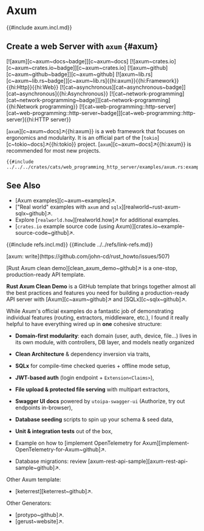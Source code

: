 # Axum

{{#include axum.incl.md}}

## Create a web Server with `axum` {#axum}

[![axum][c~axum~docs~badge]][c~axum~docs] [![axum~crates.io][c~axum~crates.io~badge]][c~axum~crates.io] [![axum~github][c~axum~github~badge]][c~axum~github] [![axum~lib.rs][c~axum~lib.rs~badge]][c~axum~lib.rs]{{hi:axum}}{{hi:Framework}}{{hi:Http}}{{hi:Web}} [![cat~asynchronous][cat~asynchronous~badge]][cat~asynchronous]{{hi:Asynchronous}} [![cat~network-programming][cat~network-programming~badge]][cat~network-programming]{{hi:Network programming}} [![cat~web-programming::http-server][cat~web-programming::http-server~badge]][cat~web-programming::http-server]{{hi:HTTP server}}

[`axum`][c~axum~docs]↗{{hi:axum}} is a web framework that focuses on ergonomics and modularity. It is an official part of the [`tokio`][c~tokio~docs]↗{{hi:tokio}} project. [`axum`][c~axum~docs]↗{{hi:axum}} is recommended for most new projects.

```rust,editable
{{#include ../../../crates/cats/web_programming_http_server/examples/axum.rs:example}}
```

## See Also

- [Axum examples][c~axum~examples]↗.
- ["Real world" examples with `axum` and `sqlx`][realworld~rust-axum-sqlx~github]↗.
- Explore [`realworld.how`][realworld.how]↗ for additional examples.
- [`crates.io` example source code (using Axum)][crates.io~example-source-code~github]↗.

{{#include refs.incl.md}}
{{#include ../../refs/link-refs.md}}

<div class="hidden">
[axum: write](https://github.com/john-cd/rust_howto/issues/507)

[Rust Axum clean demo][clean_axum_demo~github]↗ is a one-stop, production-ready API template.

**Rust Axum Clean Demo** is a GitHub template that brings together almost all the best practices and features you need for building a production-ready API server with [Axum][c~axum~github]↗ and [SQLx][c~sqlx~github]↗.

While Axum's official examples do a fantastic job of demonstrating individual features (routing, extractors, middleware, etc.), I found it really helpful to have everything wired up in **one** cohesive structure:

- **Domain-first modularity**: each domain (user, auth, device, file...) lives in its own module, with controllers, DB layer, and models neatly organized
- **Clean Architecture** & dependency inversion via traits,
- **SQLx** for compile-time checked queries + offline mode setup,
- **JWT-based auth** (login endpoint + `Extension<Claims>`),
- **File upload & protected file serving** with multipart extractors,
- **Swagger UI docs** powered by `utoipa-swagger-ui` (Authorize, try out endpoints in-browser),
- **Database seeding** scripts to spin up your schema & seed data,
- **Unit & integration tests** out of the box,

- Example on how to [implement OpenTelemetry for Axum][implement-OpenTelemetry-for-Axum~github]↗.
- Database migrations: review [axum-rest-api-sample][axum-rest-api-sample~github]↗.

Other Axum template:

- [keterrest][keterrest~github]↗.

Other Generators:

- [protypo~github]↗.
- [gerust~website]↗.

</div>
